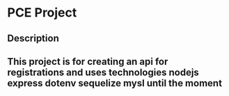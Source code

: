 # PCE Project 

## Description

## This project is for creating an api for registrations and uses technologies nodejs express dotenv sequelize mysl until the moment
